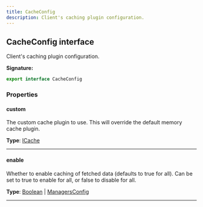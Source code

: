 ```yaml
---
title: CacheConfig
description: Client's caching plugin configuration.
---
```


## CacheConfig interface

Client's caching plugin configuration.

**Signature:**

```ts
export interface CacheConfig 
```

### Properties

#### custom

The custom cache plugin to use. This will override the default memory cache plugin.



**Type**: [ICache](/api/ICache.md)

---

#### enable

Whether to enable caching of fetched data (defaults to true for all). Can be set to true to enable for all, or false to disable for all.



**Type**: [Boolean](https://developer.mozilla.org/en-US/docs/Web/JavaScript/Reference/Global_Objects/Boolean) \| [ManagersConfig](/api/ManagersConfig.md)

---


